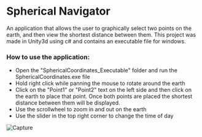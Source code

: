 # Spherical Navigator
An application that allows the user to graphically select two points on the earth, and then view the shortest distance between them. This project was made in Unity3d using c# and contains an executable file for windows. 

### How to use the application:
- Open the "SphericalCoordinates_Executable" folder and run the SphericalCoordinates.exe file
- Hold right click while panning the mouse to rotate around the earth
- Click on the "Point1" or "Point2" text on the left side and then click on the earth to place that point. Once both points are placed the shortest distance between them will be displayed.
- Use the scrollwheel to zoom in and out on the earth
- Use the slider in the top right corner to change the time of day

![Capture](https://user-images.githubusercontent.com/22309117/56178128-14012880-5fcf-11e9-90a7-694db62bf21e.PNG)
